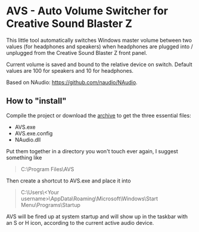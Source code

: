 # AVS - Auto Volume Switcher for Creative Sound Blaster Z

This little tool automatically switches Windows master volume between two values (for headphones and speakers) when headphones are plugged into / unplugged from the Creative Sound Blaster Z front panel.

Current volume is saved and bound to the relative device on switch. Default values are 100 for speakers and 10 for headphones.

Based on NAudio: https://github.com/naudio/NAudio.

## How to "install"

Compile the project or download the [archive](https://github.com/DSAureli/AVS/releases/download/v1.0.1/AVS.v1.0.1.rar) to get the three essential files:
- AVS.exe
- AVS.exe.config
- NAudio.dll

Put them together in a directory you won't touch ever again, I suggest something like
> C:\Program Files\AVS

Then create a shortcut to AVS.exe and place it into
> C:\Users\\\<Your username>\AppData\Roaming\Microsoft\Windows\Start Menu\Programs\Startup

AVS will be fired up at system startup and will show up in the taskbar with an S or H icon, according to the current active audio device.
